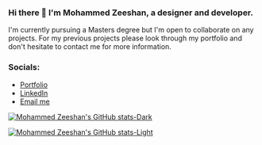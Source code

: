 ### Hi there 👋 I'm Mohammed Zeeshan, a designer and developer.
I'm currently pursuing a Masters degree but I'm open to collaborate on any projects. For my previous projects please look through my portfolio and don't hesitate to contact me for more information.

### Socials:
- [Portfolio](https://mozeeshan.com/)
- [LinkedIn](https://www.linkedin.com/in/mozeeshan/)
- [Email me](mailto:secourk@gmail.com)


[![Mohammed Zeeshan's GitHub stats-Dark](https://github-readme-stats.vercel.app/api/top-langs/?username=mozeeshan1&hide=c,objective-c,plsql&layout=compact&langs_count=10&title_color=ffffff&bg_color=FFFFFF&text_color=fffffffe#gh-dark-mode-only)](https://github-readme-stats.vercel.app/api/top-langs/?username=mozeeshan1&hide=c,objective-c,plsql&layout=compact&langs_count=10&title_color=ffffff&bg_color=0C0F15&text_color=fffffffe#gh-dark-mode-only)


[![Mohammed Zeeshan's GitHub stats-Light](https://github-readme-stats.vercel.app/api/top-langs/?username=mozeeshan1&hide=c,objective-c,plsql&layout=compact&langs_count=10&title_color=000000&bg_color=FFFFFF&text_color=000000#gh-light-mode-only)](https://github-readme-stats.vercel.app/api/top-langs/?username=mozeeshan1&hide=c,objective-c,plsql&layout=compact&langs_count=10&title_color=000000&bg_color=E6E6E6&text_color=000000#gh-light-mode-only)
